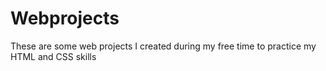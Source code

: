 # Webprojects
These are some web projects I created during my free time to practice my HTML and CSS skills
